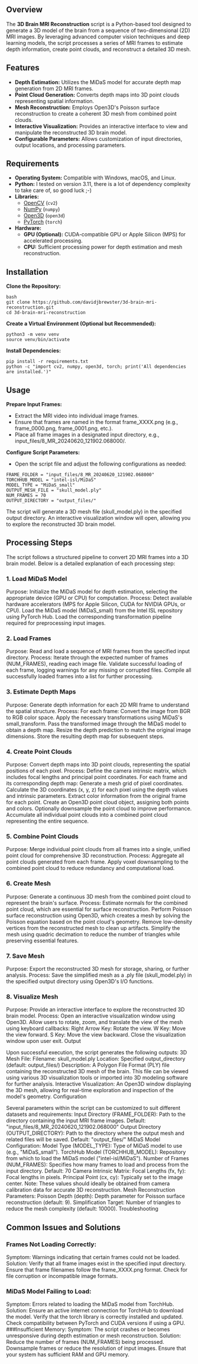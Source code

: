 ## Overview

The **3D Brain MRI Reconstruction** script is a Python-based tool designed to generate a 3D model of the brain from a sequence of two-dimensional (2D) MRI images. By leveraging advanced computer vision techniques and deep learning models, the script processes a series of MRI frames to estimate depth information, create point clouds, and reconstruct a detailed 3D mesh.

## Features

- **Depth Estimation:** Utilizes the MiDaS model for accurate depth map generation from 2D MRI frames.
- **Point Cloud Generation:** Converts depth maps into 3D point clouds representing spatial information.
- **Mesh Reconstruction:** Employs Open3D's Poisson surface reconstruction to create a coherent 3D mesh from combined point clouds.
- **Interactive Visualization:** Provides an interactive interface to view and manipulate the reconstructed 3D brain model.
- **Configurable Parameters:** Allows customization of input directories, output locations, and processing parameters.

## Requirements

- **Operating System:** Compatible with Windows, macOS, and Linux.
- **Python:** I tested on version 3.11, there is a lot of dependency complexity to take care of, so good luck ;-)
- **Libraries:**
  - [OpenCV](https://opencv.org/) (`cv2`)
  - [NumPy](https://numpy.org/) (`numpy`)
  - [Open3D](http://www.open3d.org/) (`open3d`)
  - [PyTorch](https://pytorch.org/) (`torch`)
- **Hardware:**
  - **GPU (Optional):** CUDA-compatible GPU or Apple Silicon (MPS) for accelerated processing.
  - **CPU:** Sufficient processing power for depth estimation and mesh reconstruction.

## Installation

**Clone the Repository:**
   ```
   bash
   git clone https://github.com/davidjbrewster/3d-brain-mri-reconstruction.git
   cd 3d-brain-mri-reconstruction
   ```
**Create a Virtual Environment (Optional but Recommended):**
```
python3 -m venv venv
source venv/bin/activate
```
**Install Dependencies:**
```
pip install -r requirements.txt
python -c "import cv2, numpy, open3d, torch; print('All dependencies are installed.')"
```

## Usage

**Prepare Input Frames:**
* Extract the MRI video into individual image frames.
* Ensure that frames are named in the format frame_XXXX.png (e.g., frame_0000.png, frame_0001.png, etc.).
* Place all frame images in a designated input directory, e.g., input_files/8_MR_20240620_121902.068000/.

**Configure Script Parameters:**
* Open the script file and adjust the following configurations as needed:
```
FRAME_FOLDER = "input_files/8_MR_20240620_121902.068000"
TORCHHUB_MODEL = "intel-isl/MiDaS"
MODEL_TYPE = "MiDaS_small"
OUTPUT_MESH_FILE = "skull_model.ply"
NUM_FRAMES = 70
OUTPUT_DIRECTORY = "output_files/"
```

The script will generate a 3D mesh file (skull_model.ply) in the specified output directory.
An interactive visualization window will open, allowing you to explore the reconstructed 3D brain model.


## Processing Steps

The script follows a structured pipeline to convert 2D MRI frames into a 3D brain model. Below is a detailed explanation of each processing step:
### 1. Load MiDaS Model
Purpose:
Initialize the MiDaS model for depth estimation, selecting the appropriate device (GPU or CPU) for computation.
Process:
Detect available hardware accelerators (MPS for Apple Silicon, CUDA for NVIDIA GPUs, or CPU).
Load the MiDaS model (MiDaS_small) from the Intel ISL repository using PyTorch Hub.
Load the corresponding transformation pipeline required for preprocessing input images.
### 2. Load Frames
Purpose:
Read and load a sequence of MRI frames from the specified input directory.
Process:
Iterate through the expected number of frames (NUM_FRAMES), reading each image file.
Validate successful loading of each frame, logging warnings for any missing or corrupted files.
Compile all successfully loaded frames into a list for further processing.
### 3. Estimate Depth Maps
Purpose:
Generate depth information for each 2D MRI frame to understand the spatial structure.
Process:
For each frame:
Convert the image from BGR to RGB color space.
Apply the necessary transformations using MiDaS's small_transform.
Pass the transformed image through the MiDaS model to obtain a depth map.
Resize the depth prediction to match the original image dimensions.
Store the resulting depth map for subsequent steps.
### 4. Create Point Clouds
Purpose:
Convert depth maps into 3D point clouds, representing the spatial positions of each pixel.
Process:
Define the camera intrinsic matrix, which includes focal lengths and principal point coordinates.
For each frame and its corresponding depth map:
Generate a mesh grid of pixel coordinates.
Calculate the 3D coordinates (x, y, z) for each pixel using the depth values and intrinsic parameters.
Extract color information from the original frame for each point.
Create an Open3D point cloud object, assigning both points and colors.
Optionally downsample the point cloud to improve performance.
Accumulate all individual point clouds into a combined point cloud representing the entire sequence.
### 5. Combine Point Clouds
Purpose:
Merge individual point clouds from all frames into a single, unified point cloud for comprehensive 3D reconstruction.
Process:
Aggregate all point clouds generated from each frame.
Apply voxel downsampling to the combined point cloud to reduce redundancy and computational load.
### 6. Create Mesh
Purpose:
Generate a continuous 3D mesh from the combined point cloud to represent the brain's surface.
Process:
Estimate normals for the combined point cloud, which are essential for surface reconstruction.
Perform Poisson surface reconstruction using Open3D, which creates a mesh by solving the Poisson equation based on the point cloud's geometry.
Remove low-density vertices from the reconstructed mesh to clean up artifacts.
Simplify the mesh using quadric decimation to reduce the number of triangles while preserving essential features.
### 7. Save Mesh
Purpose:
Export the reconstructed 3D mesh for storage, sharing, or further analysis.
Process:
Save the simplified mesh as a .ply file (skull_model.ply) in the specified output directory using Open3D's I/O functions.
### 8. Visualize Mesh
Purpose:
Provide an interactive interface to explore the reconstructed 3D brain model.
Process:
Open an interactive visualization window using Open3D.
Allow users to rotate, zoom, and translate the view of the mesh using keyboard callbacks:
Right Arrow Key: Rotate the view.
W Key: Move the view forward.
S Key: Move the view backward.
Close the visualization window upon user exit.
Output

Upon successful execution, the script generates the following outputs:
3D Mesh File:
Filename: skull_model.ply
Location: Specified output_directory (default: output_files/)
Description: A Polygon File Format (PLY) file containing the reconstructed 3D mesh of the brain. This file can be viewed using various 3D visualization tools or imported into 3D modeling software for further analysis.
Interactive Visualization:
An Open3D window displaying the 3D mesh, allowing for real-time exploration and inspection of the model's geometry.
Configuration

Several parameters within the script can be customized to suit different datasets and requirements:
Input Directory (FRAME_FOLDER):
Path to the directory containing the input MRI frame images.
Default: "input_files/8_MR_20240620_121902.068000"
Output Directory (OUTPUT_DIRECTORY):
Path to the directory where the output mesh and related files will be saved.
Default: "output_files/"
MiDaS Model Configuration:
Model Type (MODEL_TYPE): Type of MiDaS model to use (e.g., "MiDaS_small").
TorchHub Model (TORCHHUB_MODEL): Repository from which to load the MiDaS model ("intel-isl/MiDaS").
Number of Frames (NUM_FRAMES):
Specifies how many frames to load and process from the input directory.
Default: 70
Camera Intrinsic Matrix:
Focal Lengths (fx, fy): Focal lengths in pixels.
Principal Point (cx, cy): Typically set to the image center.
Note: These values should ideally be obtained from camera calibration data for accurate 3D reconstruction.
Mesh Reconstruction Parameters:
Poisson Depth (depth): Depth parameter for Poisson surface reconstruction (default: 9).
Simplification Target: Number of triangles to reduce the mesh complexity (default: 10000).
Troubleshooting

## Common Issues and Solutions
### Frames Not Loading Correctly:
Symptom: Warnings indicating that certain frames could not be loaded.
Solution:
Verify that all frame images exist in the specified input directory.
Ensure that frame filenames follow the frame_XXXX.png format.
Check for file corruption or incompatible image formats.
### MiDaS Model Failing to Load:
Symptom: Errors related to loading the MiDaS model from TorchHub.
Solution:
Ensure an active internet connection for TorchHub to download the model.
Verify that the torch library is correctly installed and updated.
Check compatibility between PyTorch and CUDA versions if using a GPU.
###Insufficient Memory:
Symptom: The script crashes or becomes unresponsive during depth estimation or mesh reconstruction.
Solution:
Reduce the number of frames (NUM_FRAMES) being processed.
Downsample frames or reduce the resolution of input images.
Ensure that your system has sufficient RAM and GPU memory.
